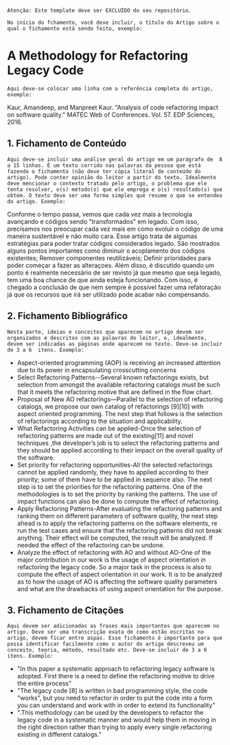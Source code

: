 `Atenção: Este template deve ser EXCLUÍDO do seu repositório.`


`No início do fchamento, você deve incluir, o título do Artigo sobre o qual o fichamento está sendo feito, exemplo:`

#  A Methodology for Refactoring Legacy Code

`Aqui deve-se colocar uma linha com a referência completa do artigo, exemplo:`

Kaur, Amandeep, and Manpreet Kaur. "Analysis of code refactoring impact on software quality." MATEC Web of Conferences. Vol. 57. EDP Sciences, 2016.

## 1. Fichamento de Conteúdo

`Aqui deve-se incluir uma análise geral do artigo em um parágrafo de  8 a 15 linhas. É um texto corrido nas palavras da pessoa que está fazendo o fichamento (não deve ter cópia literal de conteúdo do artigo). Pode conter opinião do leitor a partir do texto. Idealmente deve mencionar o contexto tratado pelo artigo, o problema que ele tenta resolver, o(s) método(s) que ele emprega e o(s) resultado(s) que obtém. O texto deve ser uma forma simples que resume o que se entendeu do artigo. Exemplo:`

Conforme o tempo passa, vemos que cada vez mais a tecnologia avançando e códigos sendo "transformados" em legado. Com isso, precisamos nos preocupar cada vez mais em como evoluir o código de uma maneira sustentável e não muito cara. Esse artigo trata de algumas estratégias para poder tratar códigos considerados legado. São mostrados alguns pontos importantes como diminuir o acoplamento dos códigos existentes; Remover componentes reutilizáveis; Definir prioridades para poder começar a fazer as alteraçoes. Além disso, é discutido quando um ponto é realmente necessário de ser revisto já que mesmo que seja legado, tem uma boa chance de que ainda esteja funcionando. Com isso, é chegado a conclusão de que nem sempre é possível fazer uma refatoração já que os recursos que irá ser utilizado pode acabar não compensando.

## 2. Fichamento Bibliográfico 

`Nesta parte, ideias e conceitos que aparecem no artigo devem ser organizados e descritos com as palavras do leitor, e, idealmente, devem ser indicadas as páginas onde aparecem no texto. Deve-se incluir de 3 a 6  itens. Exemplo:`
- Aspect-oriented 
programming (AOP) is receiving an increased attention due to 
its power in encapsulating crosscutting concerns
- Select Refactoring Patterns--Several known 
refactorings exists, but selection from amongst the 
available refactoring catalogs must be such that it 
meets the refactoring motive that are defined in the 
flow chart.
- Proposal of New AO refactorings—Parallel to the 
selection of refactoring catalogs, we propose our 
own catalog of refactorings [9][10] with aspect 
oriented programming. The next step that follows is 
the selection of refactorings according to the 
situation and applicability. 
- What Refactoring Activities can be applied-Once 
the selection of refactoring patterns are made out of 
the existing[11] and novel techniques ,the 
developer’s job is to select the refactoring patterns 
and they should be applied according to their impact 
on the overall quality of the software. 
- Set priority for refactoring opportunities-All the 
selected refactorings cannot be applied randomly, 
they have to applied according to their priority; some 
of them have to be applied in sequence also. The 
next step is to set the priorities for the refactoring 
patterns. One of the methodologies is to set the 
priority by ranking the patterns. The use of impact 
functions can also be done to compute the effect of 
refactoring. 
- Apply Refactoring Patterns-After evaluating the 
refactoring patterns and ranking them on different 
parameters of software quality, the next step ahead is 
to apply the refactoring patterns on the software 
elements, re run the test cases and ensure that the 
refactoring patterns did not break anything. Their 
effect will be computed, the result will be analyzed. 
If needed the effect of the refactoring can be undone. 
- Analyze the effect of refactoring with AO and 
without AO-One of the major contribution in our 
work is the usage of aspect orientation in refactoring 
the legacy code. So a major task in the process is 
also to compute the effect of aspect orientation in our 
work. It is to be analyzed as to how the usage of AO 
is affecting the software quality parameters and what 
are the drawbacks of using aspect orientation for the 
purpose. 

## 3. Fichamento de Citações 

`Aqui devem ser adicionadas as frases mais importantes que aparecem no artigo. Deve ser uma transcrição exata de como estão escritas no artigo, devem ficar entre aspas. Esse fichamento é importante para que possa identificar facilmente como o autor do artigo descreveu um conceito, teoria, método, resultado etc. Deve-se incluir de 3 a 6  itens. Exemplo:`
- "In this paper a systematic approach to 
refactoring legacy software is adopted. First there is a need to define the refactoring motive to drive the entire process"
- "The legacy code [8] is written in bad programming style, the code "works", but you need to refactor in order to put the code into a form you can understand and work with in order to extend its functionality"
- ".This methodology can be used by the developers 
to refactor the legacy code in a systematic manner and 
would help them in moving in the right direction rather than 
trying to apply every single refactoring existing in different 
catalogs."
